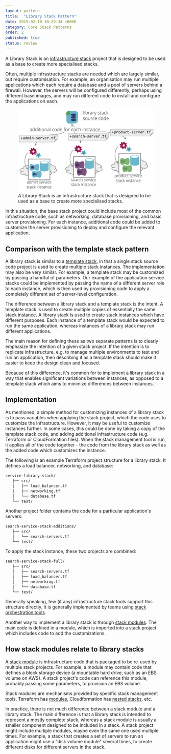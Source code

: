 ```yaml
---
layout: pattern
title:  "Library Stack Pattern"
date: 2019-02-10 10:29:34 +0000
category: Core Stack Patterns
order: 2
published: true
status: review
---
```


A Library Stack is an [infrastructure stack](/patterns/core-stack/) project that is designed to be used as a base to create more specialised stacks.

Often, multiple infrastructure stacks are needed which are largely similar, but require customisation. For example, an organisation may run multiple applications which each require a database and a pool of servers behind a firewall. However, the servers will be configured differently, perhaps using different base images, and may run different code to install and configure the applications on each.


<figure>
  <img src="images/library-stack.png" alt="A Library Stack is an infrastructure stack that is designed to be used as a base to create more specialised stacks"/>
  <figcaption>A Library Stack is an infrastructure stack that is designed to be used as a base to create more specialised stacks.</figcaption>
</figure>


In this situation, the base stack project could include most of the common infrastructure code, such as networking, database provisioning, and basic server provisioning. For each instance, additional code could be added to customize the server provisioning to deploy and configure the relevant application.


## Comparison with the template stack pattern

A library stack is similar to a [template stack](template-stack.html), in that a single stack source code project is used to create multiple stack instances. The implementation may also be very similar. For example, a template stack may be customized by passing a handful of parameters. Our example of the application service stacks could be implemented by passing the name of a different server role to each instance, which is then used by provisioning code to apply a completely different set of server-level configuration.

The difference between a library stack and a template stack is the intent. A template stack is used to create multiple copies of essentially the same stack instance. A library stack is used to create stack instances which have different purposes. Each instance of a template stack would be expected to run the same application, whereas instances of a library stack may run different applications.

The main reason for defining these as two separate patterns is to clearly emphasize the intention of a given stack project. If the intention is to replicate infrastructure, e.g. to manage multiple environments to test and run an application, then describing it as a template stack should make it easier to keep the design clean and focused.

Because of this difference, it's common for to implement a library stack in a way that enables significant variations between instances, as opposed to a template stack which aims to minimize differences between instances.


## Implementation

As mentioned, a simple method for customizing instances of a library stack is to pass variables when applying the stack project, which the code uses to customize the infrastructure. However, it may be useful to customize instances further. In some cases, this could be done by taking a copy of the template stack code, and adding additional infrastructure code (e.g. Terraform or CloudFormation files). When the stack management tool is run, it applies all of the code together - the code from the library stack as well as the added code which customizes the instance.

The following is an example Terraform project structure for a library stack. It defines a load balancer, networking, and database:


~~~ console
service-library-stack/
   ├── src/
   │   ├── load_balancer.tf
   │   ├── networking.tf
   │   └── database.tf
   └── test/
~~~


Another project folder contains the code for a particular application's servers:


~~~ console
search-service-stack-additions/
   ├── src/
   │   └── search-servers.tf
   └── test/
~~~


To apply the stack instance, these two projects are combined:


~~~ console
search-service-stack-full/
   ├── src/
   │   ├── search-servers.tf
   │   ├── load_balancer.tf
   │   ├── networking.tf
   │   └── database.tf
   └── test/
~~~


Generally speaking, few (if any) infrastructure stack tools support this structure directly. It is generally implemented by teams using [stack orchestration tools](/patterns/stack-orchestration-tools/).

Another way to implement a library stack is through [stack modules](/patterns/core-stack/stack-code-module.html). The main code is defined in a module, which is imported into a stack project which includes code to add the customizations.


## How stack modules relate to library stacks

A [stack module](/patterns/core-stack/stack-code-module.html) is infrastructure code that is packaged to be re-used by multiple stack projects. For example, a module may contain code that defines a block storage device (a mountable hard drive, such as an EBS volume on AWS). A stack project's code can reference this module, probably passing some parameters, to provision an EBS volume.

Stack modules are mechanisms provided by specific stack management tools. Terraform has [modules](https://www.terraform.io/docs/modules/index.html), Cloudformation has [nested stacks](https://aws.amazon.com/blogs/devops/use-nested-stacks-to-create-reusable-templates-and-support-role-specialization/), etc.

In practice, there is not much difference between a stack module and a library stack. The main difference is that a library stack is intended to represent a mostly complete stack, whereas a stack module is usually a smaller component designed to be included in a stack. A stack project might include multiple modules, maybe even the same one used multiple times. For example, a stack that creates a set of servers to run an application might use a "disk volume module" several times, to create different disks for different servers in the stack.

